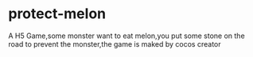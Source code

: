 # protect-melon
A H5 Game,some monster want to eat melon,you put some stone on the road to prevent the monster,the game is maked by cocos creator
